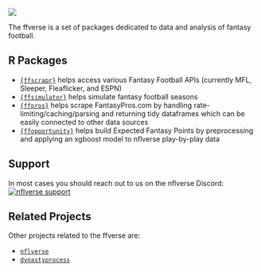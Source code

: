 ![](https://www.ffverse.com/homelogo-900.png)

The ffverse is a set of packages dedicated to data and analysis of fantasy football.

## R Packages

- [`{ffscrapr}`](https://github.com/ffverse/ffscrapr) helps access various Fantasy Football APIs (currently MFL, Sleeper, Fleaflicker, and ESPN)
- [`{ffsimulator}`](https://github.com/ffverse/ffimulator) helps simulate fantasy football seasons
- [`{ffpros}`](https://github.com/ffverse/ffpros) helps scrape FantasyPros.com by handling rate-limiting/caching/parsing and returning tidy dataframes which can be easily connected to other data sources
- [`{ffopportunity}`](https://github.com/ffverse/ffopportunity) helps build Expected Fantasy Points by preprocessing and applying an xgboost model to nflverse play-by-play data

## Support

In most cases you should reach out to us on the nflverse Discord: [![nflverse
support](https://img.shields.io/discord/789805604076126219?color=7289da&label=nflverse%20support&logo=discord&logoColor=fff&style=flat-square)](https://discord.com/invite/5Er2FBnnQa)

## Related Projects

Other projects related to the ffverse are:

- [`nflverse`](https://github.com/nflverse)
- [`dynastyprocess`](https://github.com/dynastyprocess)
